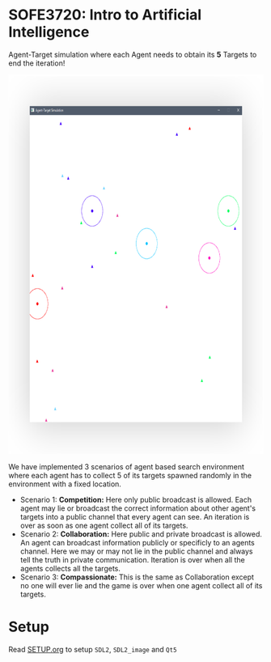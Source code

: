 # SOFE3720: Intro to Artificial Intelligence

Agent-Target simulation where each Agent needs to obtain its **5** Targets to end the iteration!

<p align="center"><img height="750" width="750" src="./docs/cover.png" /></p>

We have implemented 3 scenarios of agent based search environment where each agent has to collect 5
of its targets spawned randomly in the environment with a fixed location.

- Scenario 1: **Competition:** Here only public broadcast is allowed. Each agent may lie or
  broadcast the correct information about other agent's targets into a public channel that every
  agent can see. An iteration is over as soon as one agent collect all of its targets.
- Scenario 2: **Collaboration:** Here public and private broadcast is allowed. An agent can
  broadcast information publicly or specificly to an agents channel. Here we may or may not lie in
  the public channel and always tell the truth in private communication. Iteration is over when all
  the agents collects all the targets.
- Scenario 3: **Compassionate:** This is the same as Collaboration except no one will ever lie and
  the game is over when one agent collect all of its targets.

# Setup

Read [SETUP.org](./docs/SETUP.org) to setup `SDL2`,  `SDL2_image` and `Qt5`
